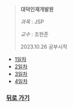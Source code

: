 > **대덕인재개발원** 
> 
> *과목* : JSP
>
> *교수* : 조현준
> 
> 2023.10.26 공부시작

* [1일차](day01.md)
* [2일차](day02.md)
* [3일차](day03.md)
* [4일차](day04.md)


### [뒤로 가기](./../../../..)
